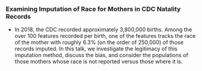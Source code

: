 ### Examining Imputation of Race for Mothers in CDC Natality Records

- In 2018, the CDC recorded approximately 3,800,000 births. Among the over 100 features recorded per birth, one of the features tracks the race of the mother with roughly 6.3% (on the order of 250,000) of those records imputed. In this talk, we investigate the legitimacy of this imputation method, discuss the bias, and consider the populations of those mothers whose race is not reported versus those where it is.